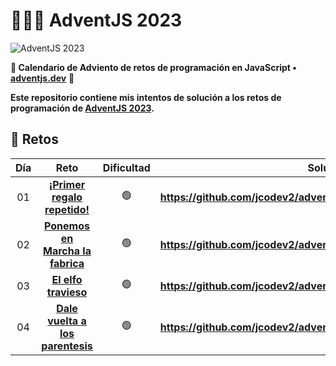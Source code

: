 # 🎅🏻🎄 AdventJS 2023

![AdventJS 2023](https://github.com/jcodev2/adventjs/assets/72767265/d8e48d75-4676-4180-b377-12f08afe99d4)

**💋 Calendario de Adviento de retos de programación en JavaScript •**
**[adventjs.dev](https://adventjs.dev/)**
**🚀**

**Este repositorio contiene mis intentos de solución a los retos de programación de [AdventJS 2023](https://adventjs.dev/).**

## 🎄 Retos

| Día |                                     Reto                                      | Dificultad |                                Solución                                 |
| :-: | :---------------------------------------------------------------------------: | :--------: | :---------------------------------------------------------------------: |
| 01  |   [**¡Primer regalo repetido!**](https://adventjs.dev/es/challenges/2023/1)   |     🟢     | **https://github.com/jcodev2/adventjs/blob/master/ejercicio1/index.js** |
| 02  | [**Ponemos en Marcha la fabrica**](https://adventjs.dev/es/challenges/2023/2) |     🟢     | **https://github.com/jcodev2/adventjs/blob/master/ejercicio2/index.js** |
| 03  |       [**El elfo travieso**](https://adventjs.dev/es/challenges/2023/3)       |     🟢     | **https://github.com/jcodev2/adventjs/blob/master/ejercicio3/index.js** |
| 04  | [**Dale vuelta a los parentesis**](https://adventjs.dev/es/challenges/2023/4) |     🟢     | **https://github.com/jcodev2/adventjs/blob/master/ejercicio4/index.js** |
